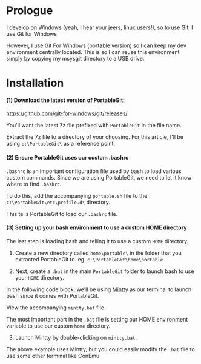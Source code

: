 Prologue
========

I develop on Windows (yeah, I hear your jeers, linux users!), so to use Git, I use Git for Windows

However, I use Git For Windows (portable version) so I can keep my dev environment centrally located.  This is so I can reuse this environment simply by copying my msysgit directory to a USB drive.

Installation
============

#### (1) Download the latest version of PortableGit:
https://github.com/git-for-windows/git/releases/

You'll want the latest 7z file prefixed with `PortableGit` in the file name.

Extract the 7z file to a directory of your choosing.  For this article, I'll be using `c:\PortableGit\` as a reference point.

#### (2) Ensure PortableGit uses our custom .bashrc

`.bashrc` is an important configuration file used by bash to load various custom commands.  Since we are using PortableGit, we need to let it know where to find `.bashrc`.

To do this, add the accompanying `portable.sh` file to the `c:\PortableGit\etc\profile.d\` directory.

This tells PortableGit to load our `.bashrc` file.

#### (3) Setting up your bash environment to use a custom HOME directory

The last step is loading bash and telling it to use a custom `HOME` directory.

1. Create a new directory called `home\portable\` in the folder that you extracted PortableGit to. eg. `c:\PortableGit\home\portable`

2. Next, create a `.bat` in the main `PortableGit` folder to launch bash to use your `HOME` directory.

In the following code block, we'll be using [Mintty](https://mintty.github.io/) as our terminal to launch bash since it comes with PortableGit.

View the accompanying `mintty.bat` file.

The most important part in the `.bat` file is setting our HOME environment variable to use our custom `home` directory.

3. Launch Mintty by double-clicking on `mintty.bat`.

The above example uses Mintty, but you could easily modify the `.bat` file to use some other terminal like ConEmu.

